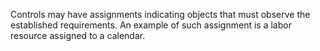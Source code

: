 Controls may have assignments indicating objects that must observe the established requirements. An example of such assignment is a labor resource assigned to a calendar.
